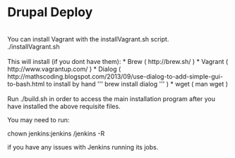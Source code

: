 Drupal Deploy
==============
<br/>
You can install Vagrant with the installVagrant.sh script.<br/>
./installVagrant.sh<br/>
<br/>
This will install (if you dont have them):
* Brew ( http://brew.sh/ )
* Vagrant ( http://www.vagrantup.com/ )
* Dialog ( http://mathscoding.blogspot.com/2013/09/use-dialog-to-add-simple-gui-to-bash.html to install by hand ''' brew install dialog ''' )
* wget ( man wget )
<br/>
<br/>
Run ./build.sh in order to access the main installation program after you have installed the above requisite files.

You may need to run:

chown jenkins:jenkins /jenkins -R

if you have any issues with Jenkins running its jobs.
